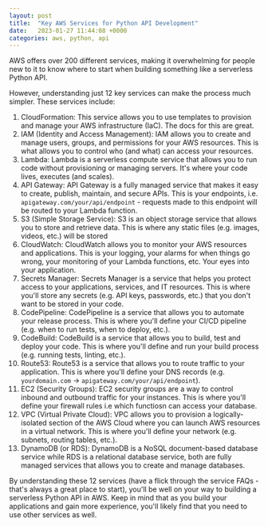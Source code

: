 ```yaml
---
layout: post
title:  "Key AWS Services for Python API Development"
date:   2023-01-27 11:44:08 +0000
categories: aws, python, api
---
```


AWS offers over 200 different services, making it overwhelming for people new to it to know where to start when building something like a serverless Python API.

However, understanding just 12 key services can make the process much simpler. These services include:

1. CloudFormation: This service allows you to use templates to provision and manage your AWS infrastructure (IaC). The docs for this are great.
2. IAM (Identity and Access Management): IAM allows you to create and manage users, groups, and permissions for your AWS resources. This is what allows you to control who (and what) can access your resources.
3. Lambda: Lambda is a serverless compute service that allows you to run code without provisioning or managing servers. It's where your code lives, executes (and scales).
4. API Gateway: API Gateway is a fully managed service that makes it easy to create, publish, maintain, and secure APIs. This is your endpoints, i.e. `apigateway.com/your/api/endpoint` - requests made to this endpoint will be routed to your Lambda function.
5. S3 (Simple Storage Service): S3 is an object storage service that allows you to store and retrieve data. This is where any static files (e.g. images, videos, etc.) will be stored
6. CloudWatch: CloudWatch allows you to monitor your AWS resources and applications. This is your logging, your alarms for when things go wrong, your monitoring of your Lambda functions, etc. Your eyes into your application.
7. Secrets Manager: Secrets Manager is a service that helps you protect access to your applications, services, and IT resources. This is where you'll store any secrets (e.g. API keys, passwords, etc.) that you don't want to be stored in your code.
8. CodePipeline: CodePipeline is a service that allows you to automate your release process. This is where you'll define your CI/CD pipeline (e.g. when to run tests, when to deploy, etc.).
9. CodeBuild: CodeBuild is a service that allows you to build, test and deploy your code. This is where you'll define and run your build process (e.g. running tests, linting, etc.).
10. Route53: Route53 is a service that allows you to route traffic to your application. This is where you'll define your DNS records (e.g. `yourdomain.com` -> `apigateway.com/your/api/endpoint`).
11. EC2 (Security Groups): EC2 security groups are a way to control inbound and outbound traffic for your instances. This is where you'll define your firewall rules i.e which functiosn can access your database.
12. VPC (Virtual Private Cloud): VPC allows you to provision a logically-isolated section of the AWS Cloud where you can launch AWS resources in a virtual network. This is where you'll define your network (e.g. subnets, routing tables, etc.).
13. DynamoDB (or RDS): DynamoDB is a NoSQL document-based database service while RDS is a relational database service, both are fully managed services that allows you to create and manage databases.

By understanding these 12 services (have a flick through the service FAQs - that's always a great place to start), you'll be well on your way to building a serverless Python API in AWS. Keep in mind that as you build your applications and gain more experience, you'll likely find that you need to use other services as well.

